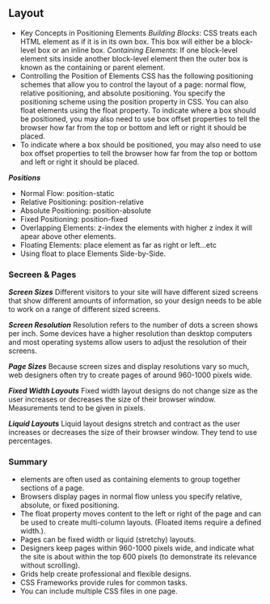 ## Layout
* Key Concepts in Positioning Elements
*Building Blocks*: CSS treats each HTML element as if it is in its own box. This box will either be a block-level box or an inline box.
*Containing Elements*: If one block-level element sits inside another block-level element then the outer box is known as the containing or parent element.
* Controlling the Position of Elements
CSS has the following positioning schemes that allow you to control the layout of a page: normal flow, relative positioning, and absolute positioning. You specify the positioning scheme using the position property in CSS. You can also float elements using the float property.
To indicate where a box should be positioned, you may also need to use box offset properties to tell the browser how far from the top or bottom and left or right it should be placed.
* To indicate where a box should be positioned, you may also need to use box offset properties to tell the browser how far from the top or bottom and left or right it should be placed.

***Positions***
* Normal Flow: position-static
* Relative Positioning: position-relative
* Absolute Positioning: position-absolute
* Fixed Positioning: position-fixed
* Overlapping Elements: z-index the elements with higher z index it will apear above other elements.
* Floating Elements: place element as far as right or left...etc
* Using float to place Elements Side-by-Side.

### Secreen & Pages
***Screen Sizes***
Different visitors to your site will have different sized screens that show different amounts of information, so your design needs to be able to work on a range of different sized screens.

***Screen Resolution***
Resolution refers to the number of dots a screen shows per inch. Some devices have a higher resolution than desktop computers and most operating systems allow users to adjust the resolution of their screens.

***Page Sizes***
Because screen sizes and display resolutions vary so much, web designers often try to create pages of around 960-1000 pixels wide.

***Fixed Width Layouts***
Fixed width layout designs do not change size as the user increases or decreases the size of their browser window. Measurements tend to be given in pixels.

***Liquid Layouts***
Liquid layout designs stretch and contract as the user increases or decreases the size of their browser window. They tend to use percentages.
### Summary
* <div> elements are often used as containing elements to group together sections of a page.
* Browsers display pages in normal flow unless you specify relative, absolute, or fixed positioning.
* The float property moves content to the left or right of the page and can be used to create multi-column layouts. (Floated items require a defined width.).
* Pages can be fixed width or liquid (stretchy) layouts.
* Designers keep pages within 960-1000 pixels wide, and indicate what the site is about within the top 600 pixels (to demonstrate its relevance without scrolling).
* Grids help create professional and flexible designs.
* CSS Frameworks provide rules for common tasks.
* You can include multiple CSS files in one page.